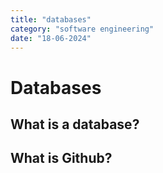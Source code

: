 ```yaml
---
title: "databases"
category: "software engineering"
date: "18-06-2024"
---
```


# Databases

## What is a database?



## What is Github?